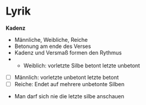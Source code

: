 # Lyrik

**Kadenz**

- Männliche, Weibliche, Reiche
- Betonung am ende des Verses
- Kadenz und Versmaß formen den Rythmus
- - Weiblich: vorletzte Silbe betont letzte unbetont 
- [ ] Männlich: vorletzte unbetont letzte betont
- [ ] Reiche: Endet auf mehrere unbetonte Silben
- Man darf sich nie die letzte silbe anschauen
